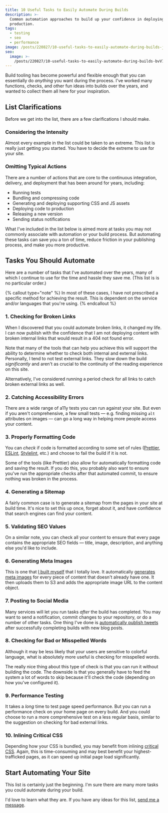 ```yaml
---
title: 10 Useful Tasks to Easily Automate During Builds
description: >-
  Common automation approaches to build up your confidence in deploying to
  production.
tags:
  - testing
  - seo
  - performance
image: /posts/220827/10-useful-tasks-to-easily-automate-during-builds-jJ8w56Kg.png
seo:
  image: >-
    /posts/220827/10-useful-tasks-to-easily-automate-during-builds-bvV7GF2Z--meta.png
---
```


Build tooling has become powerful and flexible enough that you can essentially do _anything_ you want during the process. I've worked many functions, checks, and other fun ideas into builds over the years, and wanted to collect them all here for your inspiration.

## List Clarifications

Before we get into the list, there are a few clarifications I should make.

### Considering the Intensity

Almost every example in the list could be taken to an extreme. This list is really just getting you started. You have to decide the extreme to use for your site.

### Omitting Typical Actions

There are a number of actions that are core to the continuous integration, delivery, and deployment that has been around for years, including:

- Running tests
- Bundling and compressing code
- Generating and deploying supporting CSS and JS assets
- Deploying code to production
- Releasing a new version
- Sending status notifications

What I've included in the list below is aimed more at tasks you may not commonly associate with automation or your build process. But automating these tasks can save you a ton of time, reduce friction in your publishing process, and make you more productive.

## Tasks You Should Automate

Here are a number of tasks that I've automated over the years, many of which I continue to use for the time and hassle they save me. (This list is is no particular order.)

{% callout type="note" %}
In most of these cases, I have not prescribed a specific method for achieving the result. This is dependent on the service and/or languages that you're using.
{% endcallout %}

### 1. Checking for Broken Links

When I discovered that you could automate broken links, it changed my life. I can now publish with the confidence that I am not deploying content with broken internal links that would result in a 404 not found error.

Note that many of the tools that can help you achieve this will support the ability to determine whether to check both internal and external links. Personally, I tend to not test external links. They slow down the build _significantly_ and aren't as crucial to the continuity of the reading experience on this site.

Alternatively, I've considered running a period check for all links to catch broken external links as well.

### 2. Catching Accessibility Errors

There are a wide range of a11y tests you can run against your site. But even if you aren't comprehensive, a few small tests — e.g. finding missing `alt` attributes on images — can go a long way in helping more people access your content.

### 3. Properly Formatting Code

You can _check_ if code is formatted according to some set of rules ([Prettier](https://prettier.io/), [ESLint](https://eslint.org/), [Stylelint](https://stylelint.io/), etc.) and choose to fail the build if it is not.

Some of the tools (like Prettier) also allow for automatically formatting code and saving the result. If you do this, you probably also want to ensure you've run the appropriate checks after that automated commit, to ensure nothing was broken in the process.

### 4. Generating a Sitemap

A fairly common case is to generate a sitemap from the pages in your site at build time. It's nice to set this up once, forget about it, and have confidence that search engines can find your content.

### 5. Validating SEO Values

On a similar note, you can check all your content to ensure that every page contains the appropriate SEO fields — title, image, description, and anything else you'd like to include.

### 6. Generating Meta Images

This is one that [I built myself](https://github.com/seancdavis/seancdavis-com/tree/0497567d750b8feae8dd09358268935c28bd29ae/packages/generate-post-images) that I totally love. It automatically [generates meta images](/posts/generate-meta-images-for-blog-posts-with-node/) for every piece of content that doesn't already have one. It then uploads them to S3 and adds the appropriate image URL to the content object.

### 7. Posting to Social Media

Many services will let you run tasks _after_ the build has completed. You may want to send a notification, commit changes to your repository, or do a number of other tasks. One thing I've done is [automatically publish tweets](/posts/automated-tweets-after-successful-netlify-build/) after successfully completing builds with new blog posts.

### 8. Checking for Bad or Misspelled Words

Although it may be less likely that your users are sensitive to colorful language, what is absolutely more useful is checking for misspelled words.

The really nice thing about this type of check is that you can run it without building the code. The downside is that you generally have to feed the system a lot of words to skip because it'll check the code (depending on how you've configured it).

### 9. Performance Testing

It takes a _long_ time to test page speed performance. But you can run a performance check on your home page on every build. And you could choose to run a more comprehensive test on a less regular basis, similar to the suggestion on checking for bad external links.

### 10. Inlining Critical CSS

Depending how your CSS is bundled, you may benefit from inlining [critical CSS](/posts/a-brief-introduction-to-inlining-critical-css/). Again, this is time-consuming and may best benefit your highest-trafficked pages, as it can speed up initial page load significantly.

## Start Automating Your Site

This list is certainly just the beginning. I'm sure there are many more tasks you could automate during your build.

I'd love to learn what they are. If you have any ideas for this list, [send me a message](https://twitter.com/messages/compose?recipient_id=23583938).
